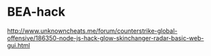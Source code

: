 # BEA-hack

http://www.unknowncheats.me/forum/counterstrike-global-offensive/186350-node-js-hack-glow-skinchanger-radar-basic-web-gui.html
